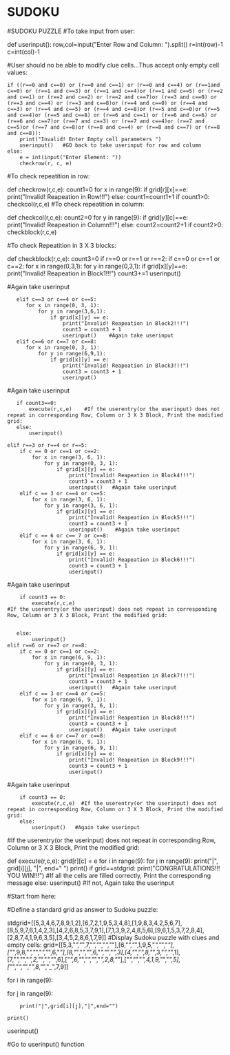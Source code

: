 # SUDOKU
#SUDOKU PUZZLE
#To take input from user:


def userinput():
    row,col=input("Enter Row and Column: ").split()
    r=int(row)-1
    c=int(col)-1
   
   
   #User should no be able to modify clue cells...Thus accept only empty cell values:
    
    
    if ((r==0 and c==0) or (r==0 and c==1) or (r==0 and c==4) or (r==1and c==0) or (r==1 and c==3) or (r==1 and c==4)or (r==1 and c==5) or (r==2 and c==1) or (r==2 and c==2) or (r==2 and c==7)or (r==3 and c==0) or (r==3 and c==4) or (r==3 and c==8)or (r==4 and c==0) or (r==4 and c==3) or (r==4 and c==5) or (r==4 and c==8)or (r==5 and c==0)or (r==5 and c==4)or (r==5 and c==8) or (r==6 and c==1) or (r==6 and c==6) or (r==6 and c==7)or (r==7 and c==3) or (r==7 and c==4)or (r==7 and c==5)or (r==7 and c==8)or (r==8 and c==4) or (r==8 and c==7) or (r==8 and c==8)):
        print("Invalid! Enter Empty cell parameters ")
        userinput()   #GO back to take userinput for row and column
    else:
        e = int(input("Enter Element: "))
        checkrow(r, c, e)


#To check repeatition in row:




def checkrow(r,c,e):
    count1=0
    for x in range(9):
        if grid[r][x]==e:
            print("Invalid! Reapeation in Row!!!")
        else:
            count1=count1+1
    if count1>0:
        checkcol(r,c,e)
#To check repeatition in column:




def checkcol(r,c,e):
    count2=0
    for y in range(9):
        if grid[y][c]==e:
            print("Invalid! Reapeation in Column!!!")
        else:
            count2=count2+1
    if count2>0:
        checkblock(r,c,e)


#To check Repeatition in 3 X 3 blocks:


def checkblock(r,c,e):
    count3=0
    if r==0 or r==1 or r==2:
       if c==0 or c==1 or c==2:
          for x in range(0,3,1):
             for y in range(0,3,1):
                if grid[x][y]==e:
                   print("Invalid! Reapeation in Block1!!!")
                   count3+=1
                   userinput()  
 
 
 
 #Again take userinput

       elif c==3 or c==4 or c==5:
          for x in range(0, 3, 1):
              for y in range(3,6,1):
                  if grid[x][y] == e:
                      print("Invalid! Reapeation in Block2!!!")
                      count3 = count3 + 1
                      userinput()    #Again take userinput
       elif c==6 or c==7 or c==8:
          for x in range(0, 3, 1):
              for y in range(6,9,1):
                  if grid[x][y] == e:
                      print("Invalid! Reapeation in Block3!!!")
                      count3 = count3 + 1
                      userinput()    
   
   
   #Again take userinput
       
       
       
       if count3==0:
           execute(r,c,e)    #If the userentry(or the userinput) does not repeat in corresponding Row, Column or 3 X 3 Block, Print the modified grid:
       else:
           userinput()

    elif r==3 or r==4 or r==5:
        if c == 0 or c==1 or c==2:
            for x in range(3, 6, 1):
                for y in range(0, 3, 1):
                    if grid[x][y] == e:
                        print("Invalid! Reapeation in Block4!!!")
                        count3 = count3 + 1
                        userinput()   #Again take userinput
        elif c == 3 or c==4 or c==5:
            for x in range(3, 6, 1):
                for y in range(3, 6, 1):
                    if grid[x][y] == e:
                        print("Invalid! Reapeation in Block5!!!")
                        count3 = count3 + 1
                        userinput()    #Again take userinput
        elif c == 6 or c== 7 or c==8:
            for x in range(3, 6, 1):
                for y in range(6, 9, 1):
                    if grid[x][y] == e:
                        print("Invalid! Reapeation in Block6!!!")
                        count3 = count3 + 1
                        userinput()    
                        
   #Again take userinput
        
        
        
        if count3 == 0:
            execute(r,c,e)  
    #If the userentry(or the userinput) does not repeat in corresponding Row, Column or 3 X 3 Block, Print the modified grid:
       
       
       else:
            userinput()
    elif r==6 or r==7 or r==8:
        if c == 0 or c==1 or c==2:
            for x in range(6, 9, 1):
                for y in range(0, 3, 1):
                    if grid[x][y] == e:
                        print("Invalid! Reapeation in Block7!!!")
                        count3 = count3 + 1
                        userinput()   #Again take userinput
        elif c == 3 or c==4 or c==5:
            for x in range(6, 9, 1):
                for y in range(3, 6, 1):
                    if grid[x][y] == e:
                        print("Invalid! Reapeation in Block8!!!")
                        count3 = count3 + 1
                        userinput()   #Again take userinput
        elif c == 6 or c==7 or c==8:
            for x in range(6, 9, 1):
                for y in range(6, 9, 1):
                    if grid[x][y] == e:
                        print("Invalid! Reapeation in Block9!!!")
                        count3 = count3 + 1
                        userinput()   
  #Again take userinput
        
        
        if count3 == 0:
            execute(r,c,e)  #If the userentry(or the userinput) does not repeat in corresponding Row, Column or 3 X 3 Block, Print the modified grid:
        else:
            userinput()   #Again take userinput


#If the userentry(or the userinput) does not repeat in corresponding Row, Column or 3 X 3 Block, Print the modified grid:


def execute(r,c,e):
    grid[r][c] = e
    for i in range(9):
        for j in range(9):
            print("|", grid[i][j], "|", end="  ")
        print()
    if grid==stdgrid:
        print("CONGRATULATIONS!!! YOU WIN!!!")   #If all the cells are filled correctly, Print the corresponding message
    else:
        userinput()   #If not, Again take the userinput


#Start from here:

#Define a standard grid as answer to Sudoku puzzle:

stdgrid=[[5,3,4,6,7,8,9,1,2],[6,7,2,1,9,5,3,4,8],[1,9,8,3,4,2,5,6,7],[8,5,9,7,6,1,4,2,3],[4,2,6,8,5,3,7,9,1],[7,1,3,9,2,4,8,5,6],[9,6,1,5,3,7,2,8,4],[2,8,7,4,1,9,6,3,5],[3,4,5,2,8,6,1,7,9]]
#Display Sudoku puzzle with clues and empty cells:
grid=[[5,3,"_","_",7,"_","_","_","_"],[6,"_","_",1,9,5,"_","_","_"],["_",9,8,"_","_","_","_",6,"_"],[8,"_","_","_",6,"_","_","_",3],[4,"_","_",8,"_",3,"_","_",1],[7,"_","_","_",2,"_","_","_",6],["_",6,"_","_","_","_",2,8,"_"],["_","_","_",4,1,9,"_","_",5],["_","_","_","_",8,"_","_",7,9]]

for i in range(9):
   
   for j in range(9):
        
        print("|",grid[i][j],"|",end="")
    
    print()

userinput()      

#Go to userinput() function

